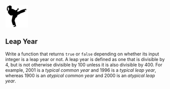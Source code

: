 
![Kata](../kata.png)

## Leap Year

Write a function that returns `true` or `false` depending on whether its input integer is a leap year or not. 
A leap year is defined as one that is divisible by 4, but is not otherwise divisible by 100 unless it is also divisible by 400. 
For example, 2001 is a *typical common year* and 1996 is a *typical leap year*, whereas 1900 is an *atypical common year* and 2000 is an *atypical leap year*.


